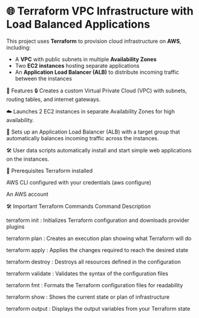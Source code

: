 # 🌐 Terraform VPC Infrastructure with Load Balanced Applications

This project uses **Terraform** to provision cloud infrastructure on **AWS**, including:
- A **VPC** with public subnets in multiple **Availability Zones**
- Two **EC2 instances** hosting separate applications
- An **Application Load Balancer (ALB)** to distribute incoming traffic between the instances



🚀 Features
🔒 Creates a custom Virtual Private Cloud (VPC) with subnets, routing tables, and internet gateways.

☁️ Launches 2 EC2 instances in separate Availability Zones for high availability.

📡 Sets up an Application Load Balancer (ALB) with a target group that automatically balances incoming traffic across the instances.

🛠 User data scripts automatically install and start simple web applications on the instances.



🧰 Prerequisites
Terraform installed

AWS CLI configured with your credentials (aws configure)

An AWS account



🛠️ Important Terraform Commands
Command	Description

terraform init :	Initializes Terraform configuration and downloads provider plugins

terraform plan :	Creates an execution plan showing what Terraform will do

terraform apply :	Applies the changes required to reach the desired state

terraform destroy :	Destroys all resources defined in the configuration

terraform validate :	Validates the syntax of the configuration files

terraform fmt :	Formats the Terraform configuration files for readability

terraform show :	Shows the current state or plan of infrastructure

terraform output :	Displays the output variables from your Terraform state
